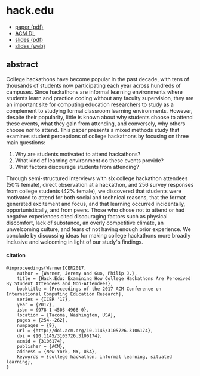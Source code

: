 # hack.edu

* [paper (pdf)](https://jeremywrnr.com/papers/student-perceptions-of-college-hackathons_ICER-2017.pdf)
* [ACM DL](https://dl.acm.org/citation.cfm?id=3106174)
* [slides (pdf)](https://jeremywrnr.github.io/hack.edu/icer-presentation.pdf)
* [slides (web)](https://jeremywrnr.github.io/hack.edu/slides)


## abstract

College hackathons have become popular in the past decade, with tens of
thousands of students now participating each year across hundreds of campuses.
Since hackathons are informal learning environments where students learn and
practice coding without any faculty supervision, they are an important site for
computing education researchers to study as a complement to studying formal
classroom learning environments. However, despite their popularity, little is
known about why students choose to attend these events, what they gain from
attending, and conversely, why others choose _not_ to attend. This paper
presents a mixed methods study that examines student perceptions of college
hackathons by focusing on three main questions:

1. Why are students motivated to attend hackathons?
2. What kind of learning environment do these events provide?
3. What factors discourage students from attending?

Through semi-structured interviews with six college hackathon attendees (50%
female), direct observation at a hackathon, and 256 survey responses from
college students (42% female), we discovered that students were motivated to
attend for both social and technical reasons, that the format generated
excitement and focus, and that learning occurred incidentally,
opportunistically, and from peers. Those who chose not to attend or had
negative experiences cited discouraging factors such as physical discomfort,
lack of substance, an overly competitive climate, an unwelcoming culture, and
fears of not having enough prior experience. We conclude by discussing ideas
for making college hackathons more broadly inclusive and welcoming in light of
our study's findings.

#### citation

```
@inproceedings{WarnerICER2017,
    author = {Warner, Jeremy and Guo, Philip J.},
    title = {Hack.Edu: Examining How College Hackathons Are Perceived By Student Attendees and Non-Attendees},
    booktitle = {Proceedings of the 2017 ACM Conference on International Computing Education Research},
    series = {ICER '17},
    year = {2017},
    isbn = {978-1-4503-4968-0},
    location = {Tacoma, Washington, USA},
    pages = {254--262},
    numpages = {9},
    url = {http://doi.acm.org/10.1145/3105726.3106174},
    doi = {10.1145/3105726.3106174},
    acmid = {3106174},
    publisher = {ACM},
    address = {New York, NY, USA},
    keywords = {college hackathon, informal learning, situated learning},
}
```

